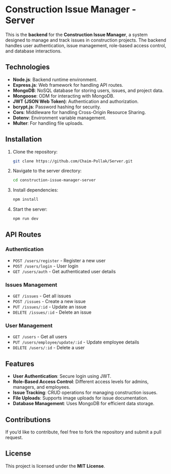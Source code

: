 # Construction Issue Manager - Server

This is the **backend** for the **Construction Issue Manager**, a system designed to manage and track issues in construction projects. The backend handles user authentication, issue management, role-based access control, and database interactions.

## Technologies

- **Node.js**: Backend runtime environment.
- **Express.js**: Web framework for handling API routes.
- **MongoDB**: NoSQL database for storing users, issues, and project data.
- **Mongoose**: ODM for interacting with MongoDB.
- **JWT (JSON Web Token)**: Authentication and authorization.
- **bcrypt.js**: Password hashing for security.
- **Cors**: Middleware for handling Cross-Origin Resource Sharing.
- **Dotenv**: Environment variable management.
- **Multer**: For handling file uploads.

## Installation

1. Clone the repository:

   ```bash
   git clone https://github.com/Chaim-Pollak/Server.git
   ```

2. Navigate to the server directory:

   ```bash
   cd construction-issue-manager-server
   ```

3. Install dependencies:

   ```bash
   npm install
   ```

4. Start the server:
   ```bash
   npm run dev
   ```

## API Routes

### Authentication

- `POST /users/register` - Register a new user
- `POST /users/login` - User login
- `GET /users/auth` - Get authenticated user details

### Issues Management

- `GET /issues` - Get all issues
- `POST /issues` - Create a new issue
- `PUT /issues/:id` - Update an issue
- `DELETE /issues/:id` - Delete an issue

### User Management

- `GET /users` - Get all users
- `PUT /users/employee/update/:id` - Update employee details
- `DELETE /users/:id` - Delete a user

## Features

- **User Authentication**: Secure login using JWT.
- **Role-Based Access Control**: Different access levels for admins, managers, and employees.
- **Issue Tracking**: CRUD operations for managing construction issues.
- **File Uploads**: Supports image uploads for issue documentation.
- **Database Management**: Uses MongoDB for efficient data storage.

## Contributions

If you’d like to contribute, feel free to fork the repository and submit a pull request.

## License

This project is licensed under the **MIT License**.
